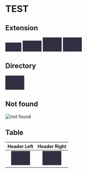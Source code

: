 # TEST

## Extension
![png](test1.png)
![jpg](test2.jpg)
![gif](test3.gif)
![webp](test4.webp)

## Directory
![dir](dir-test/test6.webp)

## Not found
![not found](test11.png)

## Table
|Header Left|Header Right|
|:---:|:---:|
|![left](test4.webp)|![right](dir-test/test6.webp)|
